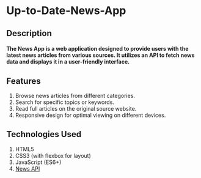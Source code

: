 # Up-to-Date-News-App
## Description
#### The News App is a web application designed to provide users with the latest news articles from various sources. It utilizes an API to fetch news data and displays it in a user-friendly interface.

## Features
1. Browse news articles from different categories.
2. Search for specific topics or keywords.
3. Read full articles on the original source website.
4. Responsive design for optimal viewing on different devices.
## Technologies Used
1. HTML5
2. CSS3 (with flexbox for layout)
3. JavaScript (ES6+)
4. [News API](newsapi.org)

